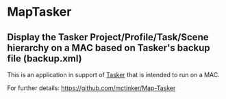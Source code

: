 # MapTasker
## Display the Tasker Project/Profile/Task/Scene hierarchy on a MAC based on Tasker's backup file (backup.xml)

This is an application in support of [Tasker](https://tasker.joaoapps.com/) that is intended to run on a MAC.
 
For further details: https://github.com/mctinker/Map-Tasker
